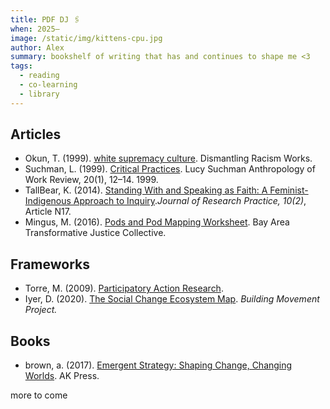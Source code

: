 ```yaml
---
title: PDF DJ 🖇
when: 2025–
image: /static/img/kittens-cpu.jpg
author: Alex
summary: bookshelf of writing that has and continues to shape me <3
tags:
  - reading
  - co-learning
  - library
---
```


## Articles

* Okun, T. (1999). [white supremacy culture](https://www.whitesupremacyculture.info/uploads/4/3/5/7/43579015/okun_-_white_sup_culture.pdf). Dismantling Racism Works. 
* Suchman, L. (1999). [Critical Practices](https://sci-hub.ru/10.1525/awr.1999.20.1.12). Lucy Suchman Anthropology of Work Review, 20(1), 12–14. 1999.
* TallBear, K. (2014). [Standing With and Speaking as Faith: A Feminist-Indigenous Approach to Inquiry](https://bafybeidl73utgsn3eimexo76nkydobmbvwwsde6letgy3cs3ir7qinxgfq.ipfs.w3s.link/TallBear_Standing%20with%20and%20speaking%20as%20faith.pdf)._Journal of Research Practice, 10(2)_, Article N17.
* Mingus, M. (2016). [Pods and Pod Mapping Worksheet](https://transformharm.org/ca_resource/pods-and-pod-mapping-worksheet/). Bay Area Transformative Justice Collective.

## Frameworks

* Torre, M. (2009). [Participatory Action Research](https://bafybeiazwbl2ir5hu5u5kytd2u5f7rzdnrsixrmlewu65fgna74q6gxvga.ipfs.w3s.link/Torre_Participatory%20Action%20Research.pdf).
* Iyer, D. (2020). [The Social Change Ecosystem Map](https://buildingmovement.org/wp-content/uploads/2022/04/Ecosystem-Guide-April-2022.pdf). _Building Movement Project._

## Books

* brown, a. (2017). [Emergent Strategy: Shaping Change, Changing Worlds](https://annas-archive.org/md5/6435628423f159180bc36c5645e7da52). AK Press.

more to come
